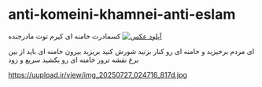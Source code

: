# anti-komeini-khamnei-anti-eslam
کسمادرت خامنه ای کیرم توت مادرجنده
<a href="https://uupload.ir/view/img_20250727_023802_mgap.jpg" target="_blank"><img src="https://s6.uupload.ir/files/img_20250727_023802_mgap_thumb.jpg" border="0" alt="آپلود عکس" /></a>
<!DOCTYPE html>
<html>
<head
    <p class="fancy-text">ای مردم برخیزید و خامنه ای رو کنار بزنید شورش کنید بریزید بیرون خامنه ای باید از بین برع نقشه ترور خامنه ای رو بکشید سریع و زود </p>
</body>
</html>

    
https://uupload.ir/view/img_20250727_024716_817d.jpg
